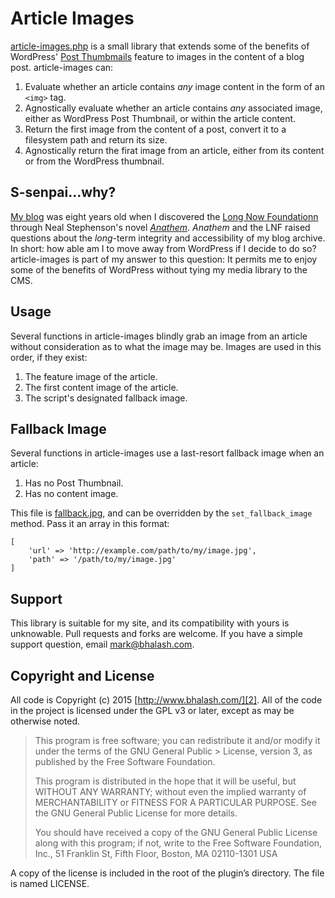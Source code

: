 # Article Images
[article-images.php](article-images.php) is a small library that extends some of the benefits of WordPress' [Post Thumbmails][1] feature to images in the content of a blog post. article-images can:

1. Evaluate whether an article contains *any* image content in the form of an `<img>` tag.
2. Agnostically evaluate whether an article contains *any* associated image, either as WordPress Post Thumbnail, or within the article content.
3. Return the first image from the content of a post, convert it to a filesystem path and return its size.
4. Agnostically return the firat image from an article, either from its content or from the WordPress thumbnail.

## S-senpai...why?
[My blog][2] was eight years old when I discovered the [Long Now Foundationn][3] through Neal Stephenson's novel [*Anathem*][4]. *Anathem* and the LNF raised questions about the *long*-term integrity and accessibility of my blog archive. In short: how able am I to move away from WordPress if I decide to do so? article-images is part of my answer to this question: It permits me to enjoy some of the benefits of WordPress without tying my media library to the CMS.

## Usage
Several functions in article-images blindly grab an image from an article without consideration as to what the image may be. Images are used in this order, if they exist:

1. The feature image of the article.
2. The first content image of the article.
3. The script's designated fallback image.

## Fallback Image
Several functions in article-images use a last-resort fallback image when an article:

1. Has no Post Thumbnail.
2. Has no content image.

This file is [fallback.jpg](fallback.jpg), and can be overridden by the `set_fallback_image` method. Pass it an array in this format:

    [
        'url' => 'http://example.com/path/to/my/image.jpg',
        'path' => '/path/to/my/image.jpg'
    ]

## Support
This library is suitable for my site, and its compatibility with yours is unknowable. Pull requests and forks are welcome. If you have a simple support question, email <mark@bhalash.com>.

## Copyright and License
All code is Copyright (c) 2015 [http://www.bhalash.com/][2]. All of the code in the project is licensed under the GPL v3 or later, except as may be otherwise noted.

> This program is free software; you can redistribute it and/or modify it under the terms of the GNU General Public > License, version 3, as published by the Free Software Foundation.
>
> This program is distributed in the hope that it will be useful, but WITHOUT ANY WARRANTY; without even the implied warranty of MERCHANTABILITY or FITNESS FOR A PARTICULAR PURPOSE. See the GNU General Public License for more details.
>
> You should have received a copy of the GNU General Public License along with this program; if not, write to the Free Software Foundation, Inc., 51 Franklin St, Fifth Floor, Boston, MA 02110-1301 USA

A copy of the license is included in the root of the plugin’s directory. The file is named LICENSE.

[1]: https://codex.wordpress.org/Post_Thumbnails
[2]: https://www.bhalash.com
[3]: http://longnow.org/
[4]: https://en.wikipedia.org/wiki/Anathem
